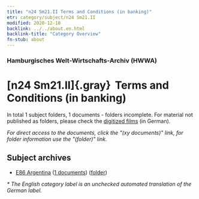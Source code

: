 ```yaml
---
title: "n24 Sm21.II Terms and Conditions (in banking)"
etr: category/subject/n24 Sm21.II
modified: 2020-12-18
backlink: ../../about.en.html
backlink-title: "Category Overview"
fn-stub: about
---
```


### Hamburgisches Welt-Wirtschafts-Archiv (HWWA)
# [n24 Sm21.II]{.gray}&#8201; Terms and Conditions (in banking)&#160; 





In total 1 subject folders, 1 documents - folders incomplete.
For material not published as folders, please check the [digitized films](/film/h1_sh) (in German).

_For direct access to the documents, click the "(xy documents)" link, for folder information use the "(folder)" link._

## Subject archives


- [E86 Argentina](../../../geo/about.en.html#E86) (<a href="https://dfg-viewer.de/show/?tx_dlf[id]=https://pm20.zbw.eu/mets/sh/1416xx/141692/1617xx/161717/public.mets.en.xml" target="_blank">1 documents</a>) ([folder](http://purl.org/pressemappe20/folder/sh/141692,161717))


_* The English category label is an unchecked automated translation of the German label._

